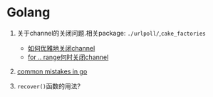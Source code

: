 # Golang
1. 关于channel的关闭问题.相关package: `./urlpoll/`,`cake_factories`
    - [如何优雅地关闭channel](http://www.jianshu.com/p/d24dfbb33781)
    - [for .. range何时关闭channel](http://www.jianshu.com/p/fe5dd2efed5d)

2. [common mistakes in go](https://www.calhoun.io/gotchas-and-common-mistakes-with-closures-in-go/)

3. `recover()`函数的用法?
